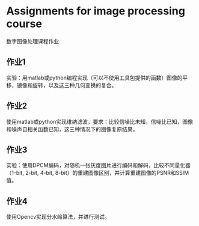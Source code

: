 # Assignments for image processing course

数字图像处理课程作业

## 作业1

实验：用matlab或python编程实现（可以不使用工具包提供的函数）图像的平移，镜像和旋转，以及这三种几何变换的复合。

## 作业2

使用matlab或python实现维纳滤波，要求：比较信噪比未知，信噪比已知，图像和噪声自相关函数已知，这三种情况下的图像复原结果。

## 作业3

实验：使用DPCM编码，对随机一张灰度图片进行编码和解码，比较不同量化器（1-bit, 2-bit, 4-bit, 8-bit）的重建图像区别，并计算重建图像的PSNR和SSIM值。

## 作业4

使用Opencv实现分水岭算法，并进行测试。
